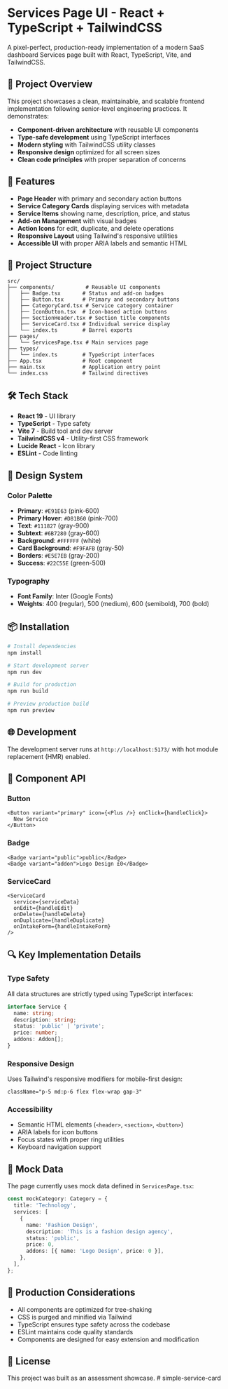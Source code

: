 # Services Page UI - React + TypeScript + TailwindCSS

A pixel-perfect, production-ready implementation of a modern SaaS dashboard Services page built with React, TypeScript, Vite, and TailwindCSS.

## 🎯 Project Overview

This project showcases a clean, maintainable, and scalable frontend implementation following senior-level engineering practices. It demonstrates:

- **Component-driven architecture** with reusable UI components
- **Type-safe development** using TypeScript interfaces
- **Modern styling** with TailwindCSS utility classes
- **Responsive design** optimized for all screen sizes
- **Clean code principles** with proper separation of concerns

## 🚀 Features

- **Page Header** with primary and secondary action buttons
- **Service Category Cards** displaying services with metadata
- **Service Items** showing name, description, price, and status
- **Add-on Management** with visual badges
- **Action Icons** for edit, duplicate, and delete operations
- **Responsive Layout** using Tailwind's responsive utilities
- **Accessible UI** with proper ARIA labels and semantic HTML

## 📁 Project Structure

```
src/
├── components/          # Reusable UI components
│   ├── Badge.tsx       # Status and add-on badges
│   ├── Button.tsx      # Primary and secondary buttons
│   ├── CategoryCard.tsx # Service category container
│   ├── IconButton.tsx  # Icon-based action buttons
│   ├── SectionHeader.tsx # Section title components
│   ├── ServiceCard.tsx # Individual service display
│   └── index.ts        # Barrel exports
├── pages/
│   └── ServicesPage.tsx # Main services page
├── types/
│   └── index.ts        # TypeScript interfaces
├── App.tsx             # Root component
├── main.tsx            # Application entry point
└── index.css           # Tailwind directives
```

## 🛠️ Tech Stack

- **React 19** - UI library
- **TypeScript** - Type safety
- **Vite 7** - Build tool and dev server
- **TailwindCSS v4** - Utility-first CSS framework
- **Lucide React** - Icon library
- **ESLint** - Code linting

## 🎨 Design System

### Color Palette
- **Primary**: `#E91E63` (pink-600)
- **Primary Hover**: `#D81B60` (pink-700)
- **Text**: `#111827` (gray-900)
- **Subtext**: `#6B7280` (gray-600)
- **Background**: `#FFFFFF` (white)
- **Card Background**: `#F9FAFB` (gray-50)
- **Borders**: `#E5E7EB` (gray-200)
- **Success**: `#22C55E` (green-500)

### Typography
- **Font Family**: Inter (Google Fonts)
- **Weights**: 400 (regular), 500 (medium), 600 (semibold), 700 (bold)

## 📦 Installation

```bash
# Install dependencies
npm install

# Start development server
npm run dev

# Build for production
npm run build

# Preview production build
npm run preview
```

## 🌐 Development

The development server runs at `http://localhost:5173/` with hot module replacement (HMR) enabled.

## 🧩 Component API

### Button
```tsx
<Button variant="primary" icon={<Plus />} onClick={handleClick}>
  New Service
</Button>
```

### Badge
```tsx
<Badge variant="public">public</Badge>
<Badge variant="addon">Logo Design £0</Badge>
```

### ServiceCard
```tsx
<ServiceCard
  service={serviceData}
  onEdit={handleEdit}
  onDelete={handleDelete}
  onDuplicate={handleDuplicate}
  onIntakeForm={handleIntakeForm}
/>
```

## 🔍 Key Implementation Details

### Type Safety
All data structures are strictly typed using TypeScript interfaces:
```typescript
interface Service {
  name: string;
  description: string;
  status: 'public' | 'private';
  price: number;
  addons: Addon[];
}
```

### Responsive Design
Uses Tailwind's responsive modifiers for mobile-first design:
```tsx
className="p-5 md:p-6 flex flex-wrap gap-3"
```

### Accessibility
- Semantic HTML elements (`<header>`, `<section>`, `<button>`)
- ARIA labels for icon buttons
- Focus states with proper ring utilities
- Keyboard navigation support

## 📝 Mock Data

The page currently uses mock data defined in `ServicesPage.tsx`:
```typescript
const mockCategory: Category = {
  title: 'Technology',
  services: [
    {
      name: 'Fashion Design',
      description: 'This is a fashion design agency',
      status: 'public',
      price: 0,
      addons: [{ name: 'Logo Design', price: 0 }],
    },
  ],
};
```

## 🚢 Production Considerations

- All components are optimized for tree-shaking
- CSS is purged and minified via Tailwind
- TypeScript ensures type safety across the codebase
- ESLint maintains code quality standards
- Components are designed for easy extension and modification

## 📄 License

This project was built as an assessment showcase.
#   s i m p l e - s e r v i c e - c a r d  
 